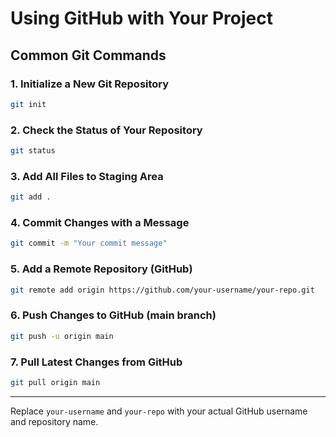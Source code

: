 # Using GitHub with Your Project

## Common Git Commands

### 1. Initialize a New Git Repository
```sh
git init
```

### 2. Check the Status of Your Repository
```sh
git status
```

### 3. Add All Files to Staging Area
```sh
git add .
```

### 4. Commit Changes with a Message
```sh
git commit -m "Your commit message"
```

### 5. Add a Remote Repository (GitHub)
```sh
git remote add origin https://github.com/your-username/your-repo.git
```

### 6. Push Changes to GitHub (main branch)
```sh
git push -u origin main
```

### 7. Pull Latest Changes from GitHub
```sh
git pull origin main
```

---

Replace `your-username` and `your-repo` with your actual GitHub username and repository name.